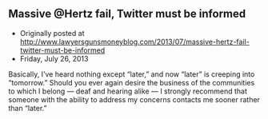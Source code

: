## Massive @Hertz fail, Twitter must be informed

 * Originally posted at http://www.lawyersgunsmoneyblog.com/2013/07/massive-hertz-fail-twitter-must-be-informed
 * Friday, July 26, 2013

Basically, I’ve heard nothing except “later,” and now “later” is  creeping into “tomorrow.” Should you ever again desire the business of  the communities to which I belong — deaf and hearing alike — I  strongly recommend that someone with the ability to address my concerns  contacts me sooner rather than “later.”